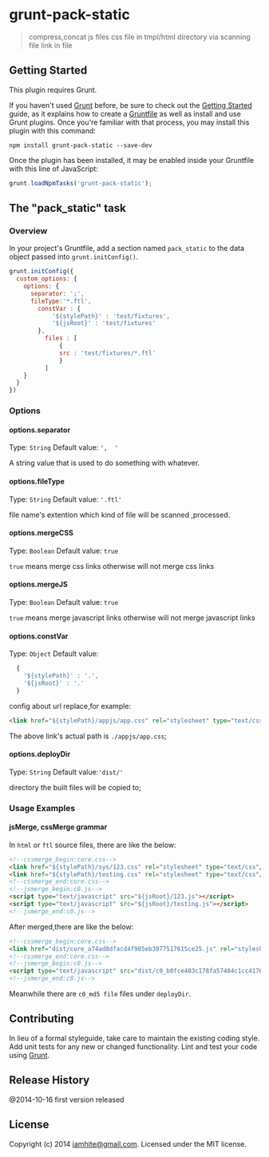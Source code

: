 # grunt-pack-static

> compress,concat js files css file in tmpl/html directory via scanning file link in file

## Getting Started
This plugin requires Grunt.

If you haven't used [Grunt](http://gruntjs.com/) before, be sure to check out the [Getting Started](http://gruntjs.com/getting-started) guide, as it explains how to create a [Gruntfile](http://gruntjs.com/sample-gruntfile) as well as install and use Grunt plugins. Once you're familiar with that process, you may install this plugin with this command:

```shell
npm install grunt-pack-static --save-dev
```

Once the plugin has been installed, it may be enabled inside your Gruntfile with this line of JavaScript:

```js
grunt.loadNpmTasks('grunt-pack-static');
```

## The "pack_static" task

### Overview
In your project's Gruntfile, add a section named `pack_static` to the data object passed into `grunt.initConfig()`.

```js
grunt.initConfig({
  custom_options: {
    options: {
      separator: ';',
      fileType:'*.ftl',
        constVar : {
            '${stylePath}' : 'test/fixtures',
            '${jsRoot}' : 'test/fixtures'
        },
          files : [
              {
              src : 'test/fixtures/*.ftl'
              }
          ]
    }
  }
})
```

### Options

#### options.separator
Type: `String`
Default value: `',  '`

A string value that is used to do something with whatever.

#### options.fileType
Type: `String`
Default value: `'.ftl'`

file name's extention which kind of file will be scanned ,processed. 

#### options.mergeCSS
Type: `Boolean`
Default value: `true`

`true` means merge css links otherwise will not merge css links
#### options.mergeJS
Type: `Boolean`
Default value: `true`

`true` means merge javascript links otherwise will not merge javascript links
#### options.constVar
Type: `Object`
Default value:
```javascript
  {
    '${stylePath}' : '.',
    '${jsRoot}' : '.'
  }
```

config about url replace,for example:
```html
<link href="${stylePath}/appjs/app.css" rel="stylesheet" type="text/css"/>
```

The above link's actual path is `./appjs/app.css`;
#### options.deployDir
Type: `String`
Default value:`'dist/'`

directory the built files will be copied to;

### Usage Examples

#### jsMerge, cssMerge grammar

In `html` or `ftl` source files, there are like the below:  

```html
<!--cssmerge_begin:core.css-->
<link href="${stylePath}/sys/123.css" rel="stylesheet" type="text/css"/>
<link href="${stylePath}/testing.css" rel="stylesheet" type="text/css"/>
<!--cssmerge_end:core.css-->
<!--jsmerge_begin:c0.js-->
<script type="text/javascript" src="${jsRoot}/123.js"></script>
<script type="text/javascript" src="${jsRoot}/testing.js"></script>
<!--jsmerge_end:c0.js-->
```

After merged,there are like the below:

```html
<!--cssmerge_begin:core.css-->
<link href="dist/core_a74ad8dfacd4f985eb3977517615ce25.js" rel="stylesheet" type="text/css"/>
<!--cssmerge_end:core.css-->
<!--jsmerge_begin:c0.js-->
<script type="text/javascript" src="dist/c0_b0fce403c178fa57404c1cc4176547a8.js"></script>
<!--jsmerge_end:c0.js-->
```
Meanwhile there are `c0_md5 file` files under `deployDir`.

## Contributing
In lieu of a formal styleguide, take care to maintain the existing coding style. Add unit tests for any new or changed functionality. Lint and test your code using [Grunt](http://gruntjs.com/).

## Release History
@2014-10-16 first version released

## License
Copyright (c) 2014 iamhite@gmail.com. Licensed under the MIT license.
